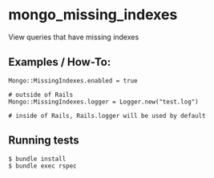 
# mongo_missing_indexes

View queries that have missing indexes

## Examples / How-To:

    Mongo::MissingIndexes.enabled = true

    # outside of Rails
    Mongo::MissingIndexes.logger = Logger.new("test.log")

    # inside of Rails, Rails.logger will be used by default

## Running tests

    $ bundle install
    $ bundle exec rspec

